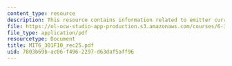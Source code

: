 ```yaml
---
content_type: resource
description: This resource contains information related to emitter current.
file: https://ol-ocw-studio-app-production.s3.amazonaws.com/courses/6-301-solid-state-circuits-fall-2010/7803b69bac06f4962297d63daf5aff96_MIT6_301F10_rec25.pdf
file_type: application/pdf
resourcetype: Document
title: MIT6_301F10_rec25.pdf
uid: 7803b69b-ac06-f496-2297-d63daf5aff96
---
```

